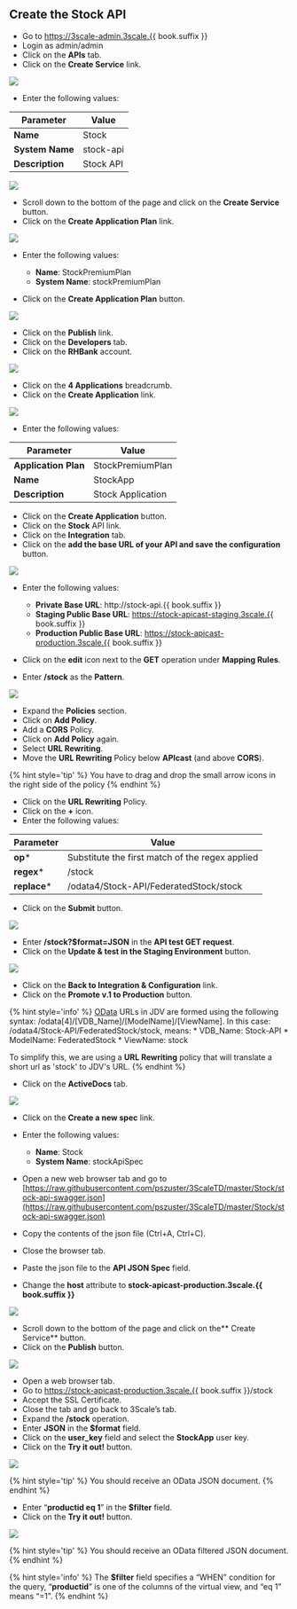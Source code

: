 ## Create the Stock API

* Go to https://3scale-admin.3scale.{{ book.suffix }} 
* Login as admin/admin
* Click on the **APIs** tab.
* Click on the **Create Service** link.

![](../images/image173.png)

* Enter the following values:

| Parameter | Value |
| --- | --- |
| **Name** | Stock |
| **System Name** | stock-api |
| **Description** | Stock API |

![](../assets/Selection_373.png)

* Scroll down to the bottom of the page and click on the **Create Service** button.
* Click on the **Create Application Plan** link.

![](../assets/Selection_374.png)

*  Enter the following values:
    * **Name**: StockPremiumPlan
    * **System Name**: stockPremiumPlan

* Click on the **Create Application Plan** button.

![](../assets/Selection_375.png)

* Click on the **Publish** link.
* Click on the **Developers** tab.
* Click on the **RHBank** account.

![](../images/image125.png)

* Click on the **4 Applications** breadcrumb.
* Click on the **Create Application** link.

![](../images/image127.png)
* Enter the following values:

| Parameter | Value |
| --- | --- |
| **Application Plan** | StockPremiumPlan |
| **Name** | StockApp |
| **Description** | Stock Application |

* Click on the **Create Application** button.
* Click on the **Stock** API link.
* Click on the **Integration** tab.
* Click on the **add the base URL of your API and save the configuration** button.

![](../assets/Selection_376.png)

* Enter the following values:

    * **Private Base URL**: http://stock-api.{{ book.suffix }}
    * **Staging Public Base URL**: https://stock-apicast-staging.3scale.{{ book.suffix }}
    * **Production Public Base URL**: https://stock-apicast-production.3scale.{{ book.suffix }}
* Click on the **edit** icon next to the **GET** operation under **Mapping Rules**.
* Enter **/stock** as the **Pattern**.

![](../assets/Selection_472.png)

* Expand the **Policies** section.
* Click on **Add Policy**.
* Add a **CORS** Policy.
* Click on **Add Policy** again.
* Select **URL Rewriting**.
* Move the **URL Rewriting** Policy below **APIcast** (and above **CORS**).

{% hint style='tip' %}
You have to drag and drop the small arrow icons in the right side of the policy
{% endhint %}

* Click on the **URL Rewriting** Policy.
* Click on the **+** icon.
* Enter the following values:

| Parameter | Value |
| --- | --- |
| **op*** | Substitute the first match of the regex applied |
| **regex*** | /stock | 
| **replace*** | /odata4/Stock-API/FederatedStock/stock |

* Click on the **Submit** button.

![](../assets/Selection_473.png)

* Enter **/stock?$format=JSON** in the **API test GET request**.
* Click on the **Update &amp; test in the Staging Environment** button.

![](../assets/Selection_474.png)

* Click on the **Back to Integration &amp; Configuration** link.
* Click on the **Promote v.1 to Production** button.

{% hint style='info' %}
[OData](http://www.odata.org/) URLs in JDV are formed using the following syntax:
/odata[4]/[VDB_Name]/[ModelName]/[ViewName]. In this case: /odata4/Stock-API/FederatedStock/stock, means:
    * VDB_Name: Stock-API
    * ModelName: FederatedStock
    * ViewName: stock
    
To simplify this, we are using a **URL Rewriting** policy that will translate a short url as 'stock' to JDV's URL.
{% endhint %}

* Click on the **ActiveDocs** tab.

![](../assets/Selection_378.png)

* Click on the **Create a new spec** link.
* Enter the following values:
    * **Name**: Stock
    * **System Name**: stockApiSpec

* Open a new web browser tab and go to [https://raw.githubusercontent.com/pszuster/3ScaleTD/master/Stock/stock-api-swagger.json](https://raw.githubusercontent.com/pszuster/3ScaleTD/master/Stock/stock-api-swagger.json)
* Copy the contents of the json file (Ctrl+A, Ctrl+C).
* Close the browser tab.
* Paste the json file to the **API JSON Spec** field.
* Change the **host** attribute to **stock-apicast-production.3scale.{{ book.suffix }}**

![](../assets/Selection_475.png)

* Scroll down to the bottom of the page and click on the** Create Service** button.
* Click on the **Publish** button.

![](../images/image153.png)

* Open a web browser tab.
* Go to https://stock-apicast-production.3scale.{{ book.suffix }}/stock
* Accept the SSL Certificate.
* Close the tab and go back to 3Scale’s tab.
* Expand the **/stock** operation.
* Enter **JSON** in the **$format** field.
* Click on the **user_key** field and select the **StockApp** user key.
* Click on the **Try it out!** button.

![](../images/image109.png)

{% hint style='tip' %}
You should receive an OData JSON document.
{% endhint %}

*  Enter “**productid eq 1**” in the **$filter** field.
*  Click on the **Try it out!** button.

![](../assets/Selection_476.png)

{% hint style='tip' %}
You should receive an OData filtered JSON document.
{% endhint %}

{% hint style='info' %}
The **$filter** field specifies a “WHEN” condition for the query, “**productid**” is one of the columns of the virtual view, and “eq 1” means “=1”. 
{% endhint %}